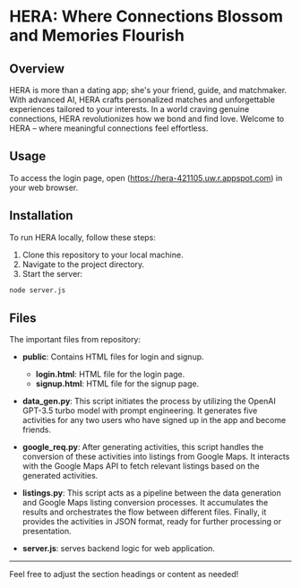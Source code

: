 

# HERA: Where Connections Blossom and Memories Flourish

## Overview

HERA is more than a dating app; she's your friend, guide, and matchmaker. With advanced AI, HERA crafts personalized matches and unforgettable experiences tailored to your interests. In a world craving genuine connections, HERA revolutionizes how we bond and find love. Welcome to HERA – where meaningful connections feel effortless.

## Usage

To access the login page, open (https://hera-421105.uw.r.appspot.com) in your web browser.

## Installation

To run HERA locally, follow these steps:

1. Clone this repository to your local machine.
2. Navigate to the project directory.
3. Start the server:

```bash
node server.js
```


## Files

The important files from repository:

- **public**: Contains HTML files for login and signup.
  - **login.html**: HTML file for the login page.
  - **signup.html**: HTML file for the signup page.
- **data_gen.py**: This script initiates the process by utilizing the OpenAI GPT-3.5 turbo model with prompt engineering. It generates five activities for any two users who have signed up in the app and become friends.
- **google_req.py**: After generating activities, this script handles the conversion of these activities into listings from Google Maps. It interacts with the Google Maps API to fetch relevant listings based on the generated activities.
- **listings.py**: This script acts as a pipeline between the data generation and Google Maps listing conversion processes. It accumulates the results and orchestrates the flow between different files. Finally, it provides the activities in JSON format, ready for further processing or presentation.

- **server.js**: serves backend logic for web application.



---

Feel free to adjust the section headings or content as needed!
